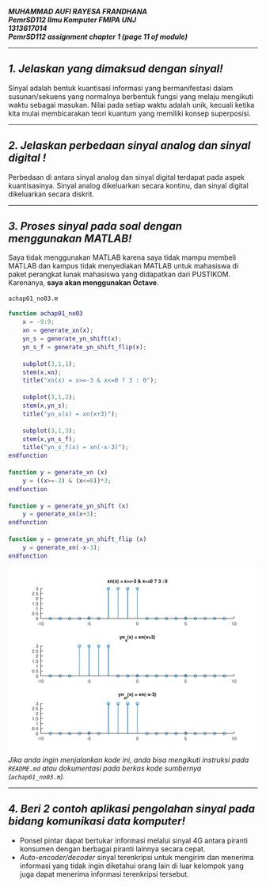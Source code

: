 <!--
Berkas ini tidak ditujukan untuk dibaca menggunakan perangkat lunak penyunting teks. Jika anda bisa membaca ini, berarti anda sedang melakukan itu. Jika anda membuka berkas di VSCode, anda dapat menggunakan CTRL+SHIFT+V untuk me-render berkas markdown ini.
-->

**_MUHAMMAD AUFI RAYESA FRANDHANA_**<br/>
**_PemrSD112 Ilmu Komputer FMIPA UNJ_**<br/>
**_1313617014_**<br/>
**_PemrSD112 assignment chapter 1 (page 11 of module)_**

---

## _1. Jelaskan yang dimaksud dengan sinyal!_

Sinyal adalah bentuk kuantisasi informasi yang bermanifestasi dalam susunan/sekuens yang normalnya berbentuk fungsi yang melaju mengikuti waktu sebagai masukan. Nilai pada setiap waktu adalah unik, kecuali ketika kita mulai membicarakan teori kuantum yang memiliki konsep superposisi.

---

## _2. Jelaskan perbedaan sinyal analog dan sinyal digital !_

Perbedaan di antara sinyal analog dan sinyal digital terdapat pada aspek kuantisasinya. Sinyal analog dikeluarkan secara kontinu, dan sinyal digital dikeluarkan secara diskrit.

---

## _3. Proses sinyal pada soal dengan menggunakan MATLAB!_

Saya tidak menggunakan MATLAB karena saya tidak mampu membeli MATLAB dan kampus tidak menyediakan MATLAB untuk mahasiswa di paket perangkat lunak mahasiswa yang didapatkan dari PUSTIKOM. Karenanya, **saya akan menggunakan Octave**.

`achap01_no03.m`
```matlab
function achap01_no03
    x = -9:9;
    xn = generate_xn(x);
    yn_s = generate_yn_shift(x);
    yn_s_f = generate_yn_shift_flip(x);

    subplot(3,1,1);
    stem(x,xn);
    title("xn(x) = x>=-3 & x<=0 ? 3 : 0");

    subplot(3,1,2);
    stem(x,yn_s);
    title("yn_s(x) = xn(x+3)");

    subplot(3,1,3);
    stem(x,yn_s_f);
    title("yn_s_f(x) = xn(-x-3)");
endfunction

function y = generate_xn (x)
    y = ((x>=-3) & (x<=0))*3;
endfunction

function y = generate_yn_shift (x)
    y = generate_xn(x+3);
endfunction

function y = generate_yn_shift_flip (x)
    y = generate_xn(-x-3);
endfunction
```
![Hasil](dump/achap01_no03.png)
_Jika anda ingin menjalankan kode ini, anda bisa mengikuti instruksi pada `README.md` atau dokumentasi pada berkas kode sumbernya (`achap01_no03.m`)._

---

## _4. Beri 2 contoh aplikasi pengolahan sinyal pada bidang komunikasi data komputer!_

- Ponsel pintar dapat bertukar informasi melalui sinyal 4G antara piranti konsumen dengan berbagai piranti lainnya secara cepat.
- _Auto-encoder/decoder_ sinyal terenkripsi untuk mengirim dan menerima informasi yang tidak ingin diketahui orang lain di luar kelompok yang juga dapat menerima informasi terenkripsi tersebut.